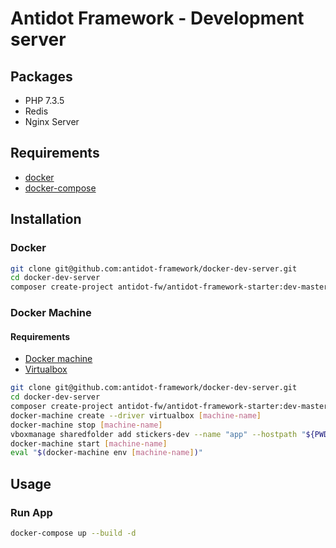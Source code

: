 # Antidot Framework - Development server

## Packages

* PHP 7.3.5
* Redis
* Nginx Server

## Requirements

* [docker]()
* [docker-compose]()

## Installation

### Docker

````bash
git clone git@github.com:antidot-framework/docker-dev-server.git
cd docker-dev-server
composer create-project antidot-fw/antidot-framework-starter:dev-master ${PWD}/app
````

### Docker Machine

#### Requirements

* [Docker machine]()
* [Virtualbox]()

````bash
git clone git@github.com:antidot-framework/docker-dev-server.git
cd docker-dev-server
composer create-project antidot-fw/antidot-framework-starter:dev-master ${PWD}/app
docker-machine create --driver virtualbox [machine-name] 
docker-machine stop [machine-name]
vboxmanage sharedfolder add stickers-dev --name "app" --hostpath "${PWD}/app"
docker-machine start [machine-name]
eval "$(docker-machine env [machine-name])"                                             
````

## Usage

### Run App

````bash
docker-compose up --build -d
````
